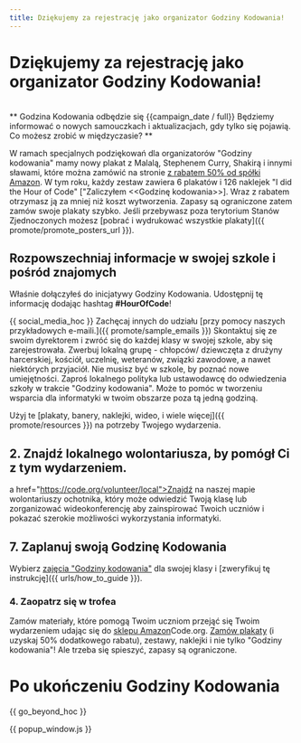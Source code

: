```yaml
---
title: Dziękujemy za rejestrację jako organizator Godziny Kodowania!
---
```


# Dziękujemy za rejestrację jako organizator Godziny Kodowania!

<br /> ** Godzina Kodowania odbędzie się {{campaign_date / full}} Będziemy informować o nowych samouczkach i aktualizacjach, gdy tylko się pojawią. Co możesz zrobić w międzyczasie? **

W ramach specjalnych podziękowań dla organizatorów "Godziny kodowania" mamy nowy plakat z Malalą, Stephenem Curry, Shakirą i innymi sławami, które można zamówić na stronie [ z rabatem 50% od spółki Amazon](https://www.amazon.com/promocode/A3QAYNZUZTSSNQ). W tym roku, każdy zestaw zawiera 6 plakatów i 126 naklejek "I did the Hour of Code" ["Zaliczyłem <<Godzinę kodowania>>]. Wraz z rabatem otrzymasz ją za mniej niż koszt wytworzenia. Zapasy są ograniczone zatem zamów swoje plakaty szybko. Jeśli przebywasz poza terytorium Stanów Zjednoczonych możesz [pobrać i wydrukować wszystkie plakaty]({{ promote/promote_posters_url }}).

## Rozpowszechniaj informacje w swojej szkole i pośród znajomych

Właśnie dołączyłeś do inicjatywy Godziny Kodowania. Udostępnij tę informację dodając hashtag **#HourOfCode**!

{{ social_media_hoc }} Zachęcaj innych do udziału [przy pomocy naszych przykładowych e-maili.]({{ promote/sample_emails }}) Skontaktuj się ze swoim dyrektorem i zwróć się do każdej klasy w swojej szkole, aby się zarejestrowała. Zwerbuj lokalną grupę - chłopców/ dziewczęta z drużyny harcerskiej, kościół, uczelnię, weteranów, związki zawodowe, a nawet niektórych przyjaciół. Nie musisz być w szkole, by poznać nowe umiejętności. Zaproś lokalnego polityka lub ustawodawcę do odwiedzenia szkoły w trakcie "Godziny kodowania". Może to pomóc w tworzeniu wsparcia dla informatyki w twoim obszarze poza tą jedną godziną.

Użyj te [plakaty, banery, naklejki, wideo, i wiele więcej]({{ promote/resources }}) na potrzeby Twojego wydarzenia.

## 2. Znajdź lokalnego wolontariusza, by pomógł Ci z tym wydarzeniem.

a href="https://code.org/volunteer/local">Znajdź na naszej mapie wolontariuszy</a> ochotnika, który może odwiedzić Twoją klasę lub zorganizować wideokonferencję aby zainspirować Twoich uczniów i pokazać szerokie możliwości wykorzystania informatyki.

## 7. Zaplanuj swoją Godzinę Kodowania

Wybierz [zajęcia "Godziny kodowania"](https://hourofcode.com/learn) dla swojej klasy i [zweryfikuj tę instrukcję]({{ urls/how_to_guide }}).

### 4. Zaopatrz się w trofea

Zamów materiały, które pomogą Twoim uczniom przejąć się Twoim wydarzeniem udając się do [sklepu Amazon](https://www.amazon.com/stores/page/8557B2A6-EBF2-4C9F-95C5-C3256FBA0220)Code.org. [Zamów plakaty](https://www.amazon.com/promocode/A3QAYNZUZTSSNQ) (i uzyskaj 50% dodatkowego rabatu), zestawy, naklejki i nie tylko "Godziny kodowania"! Ale trzeba się spieszyć, zapasy są ograniczone.

# Po ukończeniu Godziny Kodowania

{{ go_beyond_hoc }}

{{ popup_window.js }}